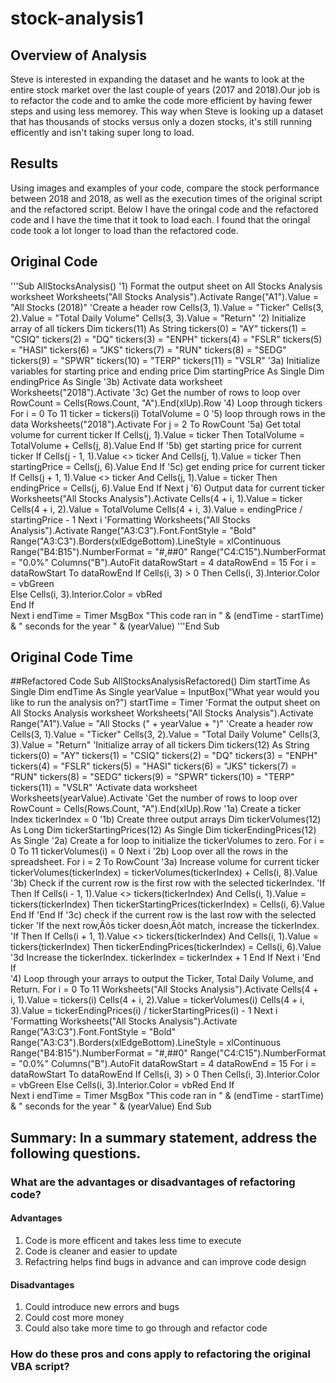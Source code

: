 # stock-analysis1
## Overview of Analysis
Steve is interested in expanding the dataset and he wants to look at the entire stock market over the last couple of years (2017 and 2018).Our job is to refactor the code and to amke the code more efficient by having fewer steps and using less memorey. This way when Steve is looking up a dataset that has thousands of stocks versus only a dozen stocks, it's still running efficently and isn't taking super long to load. 
## Results 
Using images and examples of your code, compare the stock performance between 2018 and 2018, as well as the execution times of the original script and the refactored script.
Below I have the oringal code and the refactored code and I have the time that it took to load each. I found that the oringal code took a lot longer to load than the refactored code. 

## Original Code
   '''Sub AllStocksAnalysis()
   '1) Format the output sheet on All Stocks Analysis worksheet
   Worksheets("All Stocks Analysis").Activate
   Range("A1").Value = "All Stocks (2018)"
   'Create a header row
   Cells(3, 1).Value = "Ticker"
   Cells(3, 2).Value = "Total Daily Volume"
   Cells(3, 3).Value = "Return"
   '2) Initialize array of all tickers
   Dim tickers(11) As String
   tickers(0) = "AY"
   tickers(1) = "CSIQ"
   tickers(2) = "DQ"
   tickers(3) = "ENPH"
   tickers(4) = "FSLR"
   tickers(5) = "HASI"
   tickers(6) = "JKS"
   tickers(7) = "RUN"
   tickers(8) = "SEDG"
   tickers(9) = "SPWR"
   tickers(10) = "TERP"
   tickers(11) = "VSLR"
   '3a) Initialize variables for starting price and ending price
   Dim startingPrice As Single
   Dim endingPrice As Single
   '3b) Activate data worksheet
   Worksheets("2018").Activate
   '3c) Get the number of rows to loop over
   RowCount = Cells(Rows.Count, "A").End(xlUp).Row
       '4) Loop through tickers
          For i = 0 To 11
         ticker = tickers(i)
         TotalVolume = 0
         '5) loop through rows in the data
          Worksheets("2018").Activate
          For j = 2 To RowCount
           '5a) Get total volume for current ticker
           If Cells(j, 1).Value = ticker Then
               TotalVolume = TotalVolume + Cells(j, 8).Value
           End If
           '5b) get starting price for current ticker
           If Cells(j - 1, 1).Value <> ticker And Cells(j, 1).Value = ticker Then
               startingPrice = Cells(j, 6).Value
           End If
           '5c) get ending price for current ticker
           If Cells(j + 1, 1).Value <> ticker And Cells(j, 1).Value = ticker Then
              endingPrice = Cells(j, 6).Value
           End If
       Next j
       '6) Output data for current ticker
       Worksheets("All Stocks Analysis").Activate
       Cells(4 + i, 1).Value = ticker
       Cells(4 + i, 2).Value = TotalVolume
       Cells(4 + i, 3).Value = endingPrice / startingPrice - 1
         Next i
      'Formatting
    Worksheets("All Stocks Analysis").Activate
    Range("A3:C3").Font.FontStyle = "Bold"
    Range("A3:C3").Borders(xlEdgeBottom).LineStyle = xlContinuous
    Range("B4:B15").NumberFormat = "#,##0"
    Range("C4:C15").NumberFormat = "0.0%"
    Columns("B").AutoFit
    dataRowStart = 4
    dataRowEnd = 15
    For i = dataRowStart To dataRowEnd
        If Cells(i, 3) > 0 Then 
            Cells(i, 3).Interior.Color = vbGreen   
        Else
            Cells(i, 3).Interior.Color = vbRed   
        End If   
    Next i
    endTime = Timer
    MsgBox "This code ran in " & (endTime - startTime) & " seconds for the year " & (yearValue)
'''End Sub
## Original Code Time

##Refactored Code
Sub AllStocksAnalysisRefactored()
    Dim startTime As Single
    Dim endTime  As Single
    yearValue = InputBox("What year would you like to run the analysis on?")
    startTime = Timer
    'Format the output sheet on All Stocks Analysis worksheet
    Worksheets("All Stocks Analysis").Activate
    Range("A1").Value = "All Stocks (" + yearValue + ")"
    'Create a header row
    Cells(3, 1).Value = "Ticker"
    Cells(3, 2).Value = "Total Daily Volume"
    Cells(3, 3).Value = "Return"
    'Initialize array of all tickers
    Dim tickers(12) As String
    tickers(0) = "AY"
    tickers(1) = "CSIQ"
    tickers(2) = "DQ"
    tickers(3) = "ENPH"
    tickers(4) = "FSLR"
    tickers(5) = "HASI"
    tickers(6) = "JKS"
    tickers(7) = "RUN"
    tickers(8) = "SEDG"
    tickers(9) = "SPWR"
    tickers(10) = "TERP"
    tickers(11) = "VSLR"
    'Activate data worksheet
    Worksheets(yearValue).Activate
    'Get the number of rows to loop over
    RowCount = Cells(Rows.Count, "A").End(xlUp).Row
    '1a) Create a ticker Index
    tickerIndex = 0
    '1b) Create three output arrays
Dim tickerVolumes(12) As Long
Dim tickerStartingPrices(12) As Single
Dim tickerEndingPrices(12) As Single 
  '2a) Create a for loop to initialize the tickerVolumes to zero.
    For i = 0 To 11
tickerVolumes(i) = 0
Next i
    '2b) Loop over all the rows in the spreadsheet.
    For i = 2 To RowCount
        '3a) Increase volume for current ticker
    tickerVolumes(tickerIndex) = tickerVolumes(tickerIndex) + Cells(i, 8).Value
        '3b) Check if the current row is the first row with the selected tickerIndex.
        'If  Then
            If Cells(i - 1, 1).Value <> tickers(tickerIndex) And Cells(i, 1).Value = tickers(tickerIndex) Then
        tickerStartingPrices(tickerIndex) = Cells(i, 6).Value
    End If
        'End If
        '3c) check if the current row is the last row with the selected ticker
         'If the next row‚Äôs ticker doesn‚Äôt match, increase the tickerIndex.
        'If  Then
           If Cells(i + 1, 1).Value <> tickers(tickerIndex) And Cells(i, 1).Value = tickers(tickerIndex) Then
        tickerEndingPrices(tickerIndex) = Cells(i, 6).Value
            '3d Increase the tickerIndex.
             tickerIndex = tickerIndex + 1
             End If
             Next i
        'End If    
    '4) Loop through your arrays to output the Ticker, Total Daily Volume, and Return.
For i = 0 To 11
    Worksheets("All Stocks Analysis").Activate
    Cells(4 + i, 1).Value = tickers(i)
    Cells(4 + i, 2).Value = tickerVolumes(i)
    Cells(4 + i, 3).Value = tickerEndingPrices(i) / tickerStartingPrices(i) - 1
Next i
    'Formatting
    Worksheets("All Stocks Analysis").Activate
    Range("A3:C3").Font.FontStyle = "Bold"
    Range("A3:C3").Borders(xlEdgeBottom).LineStyle = xlContinuous
    Range("B4:B15").NumberFormat = "#,##0"
    Range("C4:C15").NumberFormat = "0.0%"
    Columns("B").AutoFit
    dataRowStart = 4
    dataRowEnd = 15
    For i = dataRowStart To dataRowEnd
        If Cells(i, 3) > 0 Then
            Cells(i, 3).Interior.Color = vbGreen
        Else
            Cells(i, 3).Interior.Color = vbRed
        End If  
    Next i
    endTime = Timer
    MsgBox "This code ran in " & (endTime - startTime) & " seconds for the year " & (yearValue)
End Sub
## Summary: In a summary statement, address the following questions.

### What are the advantages or disadvantages of refactoring code?

#### Advantages
1. Code is more efficent and takes less time to execute
2. Code is cleaner and easier to update
3. Refactring helps find bugs in advance and can improve code design
#### Disadvantages
1. Could introduce new errors and bugs
2. Could cost more money
3. Could also take more time to go through and refactor code

### How do these pros and cons apply to refactoring the original VBA script?

